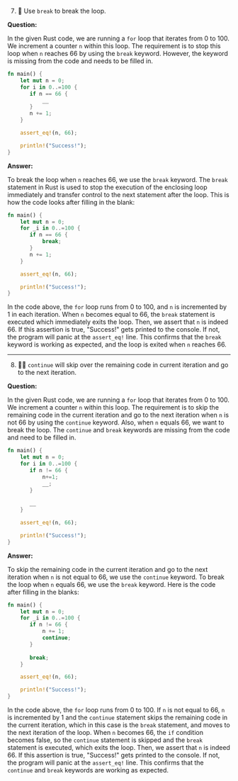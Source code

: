 7. 🌟 Use `break` to break the loop.

**Question:**

In the given Rust code, we are running a `for` loop that iterates from 0 to 100. We increment a counter `n` within this loop. The requirement is to stop this loop when `n` reaches 66 by using the `break` keyword. However, the keyword is missing from the code and needs to be filled in.

```rust
fn main() {
    let mut n = 0;
    for i in 0..=100 {
       if n == 66 {
           __
       }
       n += 1;
    }

    assert_eq!(n, 66);

    println!("Success!");
}
```

**Answer:**

To break the loop when `n` reaches 66, we use the `break` keyword. The `break` statement in Rust is used to stop the execution of the enclosing loop immediately and transfer control to the next statement after the loop. This is how the code looks after filling in the blank:

```rust
fn main() {
    let mut n = 0;
    for _i in 0..=100 {
       if n == 66 {
           break;
       }
       n += 1;
    }

    assert_eq!(n, 66);

    println!("Success!");
}
```

In the code above, the `for` loop runs from 0 to 100, and `n` is incremented by 1 in each iteration. When `n` becomes equal to 66, the `break` statement is executed which immediately exits the loop. Then, we assert that `n` is indeed 66. If this assertion is true, "Success!" gets printed to the console. If not, the program will panic at the `assert_eq!` line. This confirms that the `break` keyword is working as expected, and the loop is exited when `n` reaches 66.

---

8. 🌟🌟 `continue` will skip over the remaining code in current iteration and go to the next iteration.

**Question:**

In the given Rust code, we are running a `for` loop that iterates from 0 to 100. We increment a counter `n` within this loop. The requirement is to skip the remaining code in the current iteration and go to the next iteration when `n` is not 66 by using the `continue` keyword. Also, when `n` equals 66, we want to break the loop. The `continue` and `break` keywords are missing from the code and need to be filled in.

```rust
fn main() {
    let mut n = 0;
    for i in 0..=100 {
       if n != 66 {
           n+=1;
           __;
       }
       
       __
    }

    assert_eq!(n, 66);

    println!("Success!");
}
```

**Answer:**

To skip the remaining code in the current iteration and go to the next iteration when `n` is not equal to 66, we use the `continue` keyword. To break the loop when `n` equals 66, we use the `break` keyword. Here is the code after filling in the blanks:

```rust
fn main() {
    let mut n = 0;
    for _i in 0..=100 {
       if n != 66 {
           n += 1;
           continue;
       }
       
       break;
    }

    assert_eq!(n, 66);

    println!("Success!");
}
```

In the code above, the `for` loop runs from 0 to 100. If `n` is not equal to 66, `n` is incremented by 1 and the `continue` statement skips the remaining code in the current iteration, which in this case is the `break` statement, and moves to the next iteration of the loop. When `n` becomes 66, the `if` condition becomes false, so the `continue` statement is skipped and the `break` statement is executed, which exits the loop. Then, we assert that `n` is indeed 66. If this assertion is true, "Success!" gets printed to the console. If not, the program will panic at the `assert_eq!` line. This confirms that the `continue` and `break` keywords are working as expected.